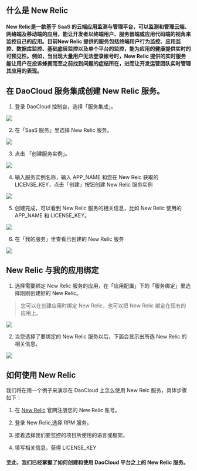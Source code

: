 ## 什么是 New Relic

####  New Relic是一款基于 SaaS 的云端应用监测与管理平台，可以监测和管理云端、网络端及移动端的应用，能让开发者以终端用户、服务器端或应用代码端的视角来监控自己的应用。目前New Relic 提供的服务包括终端用户行为监控、应用监控、数据库监控、基础底层监控以及单个平台的监控，能为应用的健康提供实时的可预见性。例如，当出现大量用户无法登录帐号时，New Relic 提供的实时服务能让用户在投诉蜂拥而至之前找到问题的症结所在，进而让开发运营团队实时管理其应用的表现。

## 在 DaoCloud 服务集成创建 New Relic 服务。

1. 登录 DaoCloud 控制台，选择「服务集成」。

  ![](image_1.png)

2. 在「SaaS 服务」里选择 New Relic 服务。

  ![](image_2.png)

3. 点击 「创建服务实例」。

  ![](image_3.png)

4. 输入服务实例名称，输入 APP_NAME 和您在 New Relc 获取的 LICENSE_KEY，点击「创建」按钮创建 New Relic 服务实例

  ![](image_4.png)

5. 创建完成，可以看到 New Relic 服务的相关信息，比如 New Relic 使用的 APP_NAME 和 LICENSE_KEY。

  ![](image_5.png)

6. 在「我的服务」里查看已创建的 New Relic 服务

  ![](image_6.png)

## New Relic 与我的应用绑定

1. 选择需要绑定 New Relic 服务的应用，在「应用配置」下的「服务绑定」里选择刚刚创建好的 New Relic。

  > 您可以在创建应用时绑定 New Relic，也可以把 New Relic 绑定在现有的应用上。

  ![](image_9.png)

2. 当您选择了要绑定的 New Relic 服务以后，下面会显示出所选 New Relic 的相关信息。

  ![](image_10.png)

## 如何使用 New Relic
我们将在用一个例子来演示在 DaoCloud 上怎么使用 New Relc 服务，具体步骤如下：

1. 在 [New Relic]() 官网注册您的 New Relic 账号。
2. 登录 New Relic,选择 RPM 服务。

3. 接着选择我们要监控的项目所使用的语言或框架。
4. 填写相关信息，获得 LICENSE_KEY


#### 至此，我们已经掌握了如何创建和使用 DaoCloud 平台之上的 New Relic 服务。
